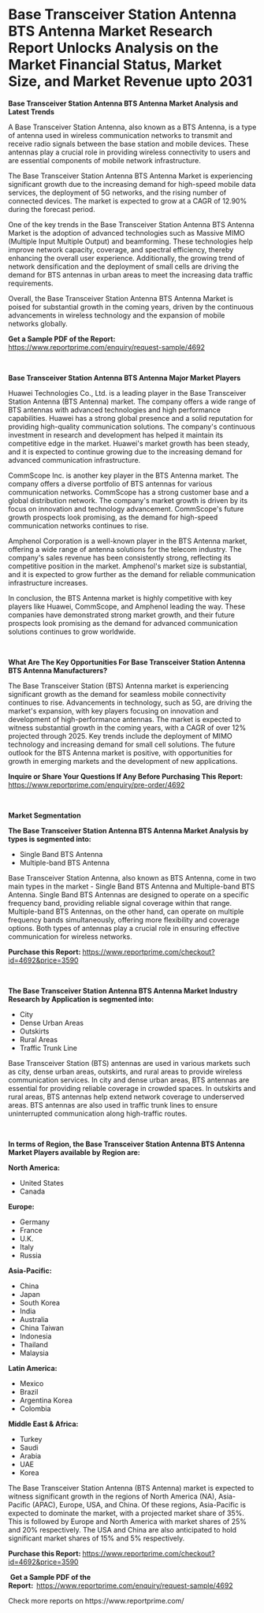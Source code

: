 <p><h1>Base Transceiver Station Antenna BTS Antenna Market Research Report Unlocks Analysis on the Market Financial Status, Market Size, and Market Revenue upto 2031</h1></p><p><strong>Base Transceiver Station Antenna BTS Antenna Market Analysis and Latest Trends</strong></p>
<p><p>A Base Transceiver Station Antenna, also known as a BTS Antenna, is a type of antenna used in wireless communication networks to transmit and receive radio signals between the base station and mobile devices. These antennas play a crucial role in providing wireless connectivity to users and are essential components of mobile network infrastructure.</p><p>The Base Transceiver Station Antenna BTS Antenna Market is experiencing significant growth due to the increasing demand for high-speed mobile data services, the deployment of 5G networks, and the rising number of connected devices. The market is expected to grow at a CAGR of 12.90% during the forecast period.</p><p>One of the key trends in the Base Transceiver Station Antenna BTS Antenna Market is the adoption of advanced technologies such as Massive MIMO (Multiple Input Multiple Output) and beamforming. These technologies help improve network capacity, coverage, and spectral efficiency, thereby enhancing the overall user experience. Additionally, the growing trend of network densification and the deployment of small cells are driving the demand for BTS antennas in urban areas to meet the increasing data traffic requirements.</p><p>Overall, the Base Transceiver Station Antenna BTS Antenna Market is poised for substantial growth in the coming years, driven by the continuous advancements in wireless technology and the expansion of mobile networks globally.</p></p>
<p><strong>Get a Sample PDF of the Report:&nbsp;</strong> <a href="https://www.reportprime.com/enquiry/request-sample/4692">https://www.reportprime.com/enquiry/request-sample/4692</a></p>
<p>&nbsp;</p>
<p><strong>Base Transceiver Station Antenna BTS Antenna Major Market Players</strong></p>
<p><p>Huawei Technologies Co., Ltd. is a leading player in the Base Transceiver Station Antenna (BTS Antenna) market. The company offers a wide range of BTS antennas with advanced technologies and high performance capabilities. Huawei has a strong global presence and a solid reputation for providing high-quality communication solutions. The company's continuous investment in research and development has helped it maintain its competitive edge in the market. Huawei's market growth has been steady, and it is expected to continue growing due to the increasing demand for advanced communication infrastructure.</p><p>CommScope Inc. is another key player in the BTS Antenna market. The company offers a diverse portfolio of BTS antennas for various communication networks. CommScope has a strong customer base and a global distribution network. The company's market growth is driven by its focus on innovation and technology advancement. CommScope's future growth prospects look promising, as the demand for high-speed communication networks continues to rise.</p><p>Amphenol Corporation is a well-known player in the BTS Antenna market, offering a wide range of antenna solutions for the telecom industry. The company's sales revenue has been consistently strong, reflecting its competitive position in the market. Amphenol's market size is substantial, and it is expected to grow further as the demand for reliable communication infrastructure increases.</p><p>In conclusion, the BTS Antenna market is highly competitive with key players like Huawei, CommScope, and Amphenol leading the way. These companies have demonstrated strong market growth, and their future prospects look promising as the demand for advanced communication solutions continues to grow worldwide.</p></p>
<p>&nbsp;</p>
<p><strong>What Are The Key Opportunities For Base Transceiver Station Antenna BTS Antenna Manufacturers?</strong></p>
<p><p>The Base Transceiver Station (BTS) Antenna market is experiencing significant growth as the demand for seamless mobile connectivity continues to rise. Advancements in technology, such as 5G, are driving the market's expansion, with key players focusing on innovation and development of high-performance antennas. The market is expected to witness substantial growth in the coming years, with a CAGR of over 12% projected through 2025. Key trends include the deployment of MIMO technology and increasing demand for small cell solutions. The future outlook for the BTS Antenna market is positive, with opportunities for growth in emerging markets and the development of new applications.</p></p>
<p><strong>Inquire or Share Your Questions If Any Before Purchasing This Report:</strong> <a href="https://www.reportprime.com/enquiry/pre-order/4692">https://www.reportprime.com/enquiry/pre-order/4692</a></p>
<p>&nbsp;</p>
<p><strong>Market Segmentation</strong></p>
<p><strong>The Base Transceiver Station Antenna BTS Antenna Market Analysis by types is segmented into:</strong></p>
<p><ul><li>Single Band BTS Antenna</li><li>Multiple-band BTS Antenna</li></ul></p>
<p><p>Base Transceiver Station Antenna, also known as BTS Antenna, come in two main types in the market - Single Band BTS Antenna and Multiple-band BTS Antenna. Single Band BTS Antennas are designed to operate on a specific frequency band, providing reliable signal coverage within that range. Multiple-band BTS Antennas, on the other hand, can operate on multiple frequency bands simultaneously, offering more flexibility and coverage options. Both types of antennas play a crucial role in ensuring effective communication for wireless networks.</p></p>
<p><strong>Purchase this Report:&nbsp;</strong><a href="https://www.reportprime.com/checkout?id=4692&price=3590">https://www.reportprime.com/checkout?id=4692&price=3590</a></p>
<p>&nbsp;</p>
<p><strong>The Base Transceiver Station Antenna BTS Antenna Market Industry Research by Application is segmented into:</strong></p>
<p><ul><li>City</li><li>Dense Urban Areas</li><li>Outskirts</li><li>Rural Areas</li><li>Traffic Trunk Line</li></ul></p>
<p><p>Base Transceiver Station (BTS) antennas are used in various markets such as city, dense urban areas, outskirts, and rural areas to provide wireless communication services. In city and dense urban areas, BTS antennas are essential for providing reliable coverage in crowded spaces. In outskirts and rural areas, BTS antennas help extend network coverage to underserved areas. BTS antennas are also used in traffic trunk lines to ensure uninterrupted communication along high-traffic routes.</p></p>
<p>&nbsp;</p>
<p><strong>In terms of Region, the Base Transceiver Station Antenna BTS Antenna Market Players available by Region are:</strong></p>
<p>
    <p> <strong> North America: </strong>
        <ul>
            <li>United States</li>
            <li>Canada</li>
        </ul>
        </p> 
    <p> <strong> Europe: </strong>
        <ul>
            <li>Germany</li>
            <li>France</li>
            <li>U.K.</li>
            <li>Italy</li>
            <li>Russia</li>
        </ul>
        </p> 
    <p> <strong> Asia-Pacific: </strong>
        <ul>
            <li>China</li>
            <li>Japan</li>
            <li>South Korea</li>
            <li>India</li>
            <li>Australia</li>
            <li>China Taiwan</li>
            <li>Indonesia</li>
            <li>Thailand</li>
            <li>Malaysia</li>
        </ul>
        </p> 
    <p> <strong> Latin America: </strong>
        <ul>
            <li>Mexico</li>
            <li>Brazil</li>
            <li>Argentina Korea</li>
            <li>Colombia</li>
        </ul>
        </p> 
    <p> <strong> Middle East & Africa: </strong>
        <ul>
            <li>Turkey</li>
            <li>Saudi</li>
            <li>Arabia</li>
            <li>UAE</li>
            <li>Korea</li>
        </ul>
    </p>
    </p>
<p><p>The Base Transceiver Station Antenna (BTS Antenna) market is expected to witness significant growth in the regions of North America (NA), Asia-Pacific (APAC), Europe, USA, and China. Of these regions, Asia-Pacific is expected to dominate the market, with a projected market share of 35%. This is followed by Europe and North America with market shares of 25% and 20% respectively. The USA and China are also anticipated to hold significant market shares of 15% and 5% respectively.</p></p>
<p><strong>Purchase this Report: </strong><a href="https://www.reportprime.com/checkout?id=4692&price=3590">https://www.reportprime.com/checkout?id=4692&price=3590</a></p>
<p>&nbsp;<strong>Get a Sample PDF of the Report:&nbsp;&nbsp;</strong><a href="https://www.reportprime.com/enquiry/request-sample/4692">https://www.reportprime.com/enquiry/request-sample/4692</a></p>
<p><strong></strong></p>
<p>Check more reports on https://www.reportprime.com/</p>